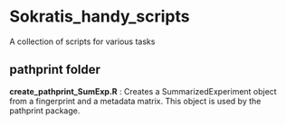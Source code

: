 # Sokratis_handy_scripts
A collection of scripts for various tasks

## pathprint folder
**create_pathprint_SumExp.R** : Creates a SummarizedExperiment object from a fingerprint and a metadata matrix. This object is used by the pathprint package.
